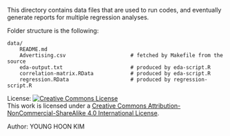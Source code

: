 This directory contains data files that are used to run codes, and eventually generate reports for multiple regression analyses.

Folder structure is the following:
```
data/
	README.md
    Advertising.csv 					# fetched by Makefile from the source
    eda-output.txt                      # produced by eda-script.R
    correlation-matrix.RData            # produced by eda-script.R
    regression.RData                    # produced by regression-script.R
```

License:
<a rel="license" href="http://creativecommons.org/licenses/by-nc-sa/4.0/"><img alt="Creative Commons License" style="border-width:0" src="https://i.creativecommons.org/l/by-nc-sa/4.0/88x31.png" /></a><br />This work is licensed under a <a rel="license" href="http://creativecommons.org/licenses/by-nc-sa/4.0/">Creative Commons Attribution-NonCommercial-ShareAlike 4.0 International License</a>.

Author: YOUNG HOON KIM